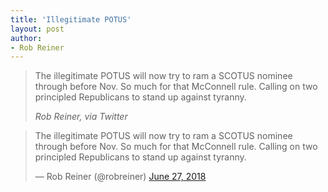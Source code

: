 ```yaml
---
title: 'Illegitimate POTUS'
layout: post
author:
- Rob Reiner
---
```


> The illegitimate POTUS will now try to ram a SCOTUS nominee through before Nov. So much for that McConnell rule. Calling on two principled Republicans to stand up against tyranny.
>
> <cite>Rob Reiner, via Twitter</cite>

<blockquote class="twitter-tweet"><p lang="en" dir="ltr">The illegitimate POTUS will now try to ram a SCOTUS nominee through before Nov. So much for that McConnell rule. Calling on two principled Republicans to stand up against tyranny.</p>&mdash; Rob Reiner (@robreiner) <a href="https://twitter.com/robreiner/status/1012046495485431808?ref_src=twsrc%5Etfw">June 27, 2018</a></blockquote> <script async src="https://platform.twitter.com/widgets.js" charset="utf-8"></script>
